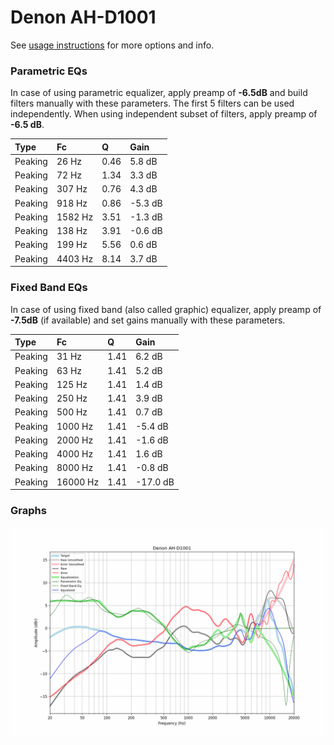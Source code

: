 # Denon AH-D1001
See [usage instructions](https://github.com/jaakkopasanen/AutoEq#usage) for more options and info.

### Parametric EQs
In case of using parametric equalizer, apply preamp of **-6.5dB** and build filters manually
with these parameters. The first 5 filters can be used independently.
When using independent subset of filters, apply preamp of **-6.5 dB**.

| Type    | Fc      |    Q | Gain    |
|:--------|:--------|:-----|:--------|
| Peaking | 26 Hz   | 0.46 | 5.8 dB  |
| Peaking | 72 Hz   | 1.34 | 3.3 dB  |
| Peaking | 307 Hz  | 0.76 | 4.3 dB  |
| Peaking | 918 Hz  | 0.86 | -5.3 dB |
| Peaking | 1582 Hz | 3.51 | -1.3 dB |
| Peaking | 138 Hz  | 3.91 | -0.6 dB |
| Peaking | 199 Hz  | 5.56 | 0.6 dB  |
| Peaking | 4403 Hz | 8.14 | 3.7 dB  |

### Fixed Band EQs
In case of using fixed band (also called graphic) equalizer, apply preamp of **-7.5dB**
(if available) and set gains manually with these parameters.

| Type    | Fc       |    Q | Gain     |
|:--------|:---------|:-----|:---------|
| Peaking | 31 Hz    | 1.41 | 6.2 dB   |
| Peaking | 63 Hz    | 1.41 | 5.2 dB   |
| Peaking | 125 Hz   | 1.41 | 1.4 dB   |
| Peaking | 250 Hz   | 1.41 | 3.9 dB   |
| Peaking | 500 Hz   | 1.41 | 0.7 dB   |
| Peaking | 1000 Hz  | 1.41 | -5.4 dB  |
| Peaking | 2000 Hz  | 1.41 | -1.6 dB  |
| Peaking | 4000 Hz  | 1.41 | 1.6 dB   |
| Peaking | 8000 Hz  | 1.41 | -0.8 dB  |
| Peaking | 16000 Hz | 1.41 | -17.0 dB |

### Graphs
![](./Denon%20AH-D1001.png)
